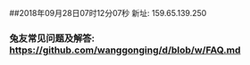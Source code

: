 ##2018年09月28日07时12分07秒 新址: 159.65.139.250
### 兔友常见问题及解答: https://github.com/wanggonging/d/blob/w/FAQ.md
